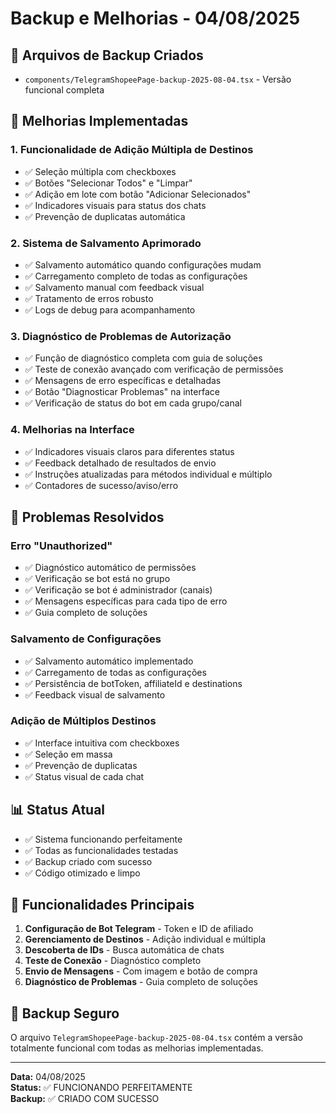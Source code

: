 # Backup e Melhorias - 04/08/2025

## 📁 Arquivos de Backup Criados
- `components/TelegramShopeePage-backup-2025-08-04.tsx` - Versão funcional completa

## 🚀 Melhorias Implementadas

### 1. Funcionalidade de Adição Múltipla de Destinos
- ✅ Seleção múltipla com checkboxes
- ✅ Botões "Selecionar Todos" e "Limpar"
- ✅ Adição em lote com botão "Adicionar Selecionados"
- ✅ Indicadores visuais para status dos chats
- ✅ Prevenção de duplicatas automática

### 2. Sistema de Salvamento Aprimorado
- ✅ Salvamento automático quando configurações mudam
- ✅ Carregamento completo de todas as configurações
- ✅ Salvamento manual com feedback visual
- ✅ Tratamento de erros robusto
- ✅ Logs de debug para acompanhamento

### 3. Diagnóstico de Problemas de Autorização
- ✅ Função de diagnóstico completa com guia de soluções
- ✅ Teste de conexão avançado com verificação de permissões
- ✅ Mensagens de erro específicas e detalhadas
- ✅ Botão "Diagnosticar Problemas" na interface
- ✅ Verificação de status do bot em cada grupo/canal

### 4. Melhorias na Interface
- ✅ Indicadores visuais claros para diferentes status
- ✅ Feedback detalhado de resultados de envio
- ✅ Instruções atualizadas para métodos individual e múltiplo
- ✅ Contadores de sucesso/aviso/erro

## 🔧 Problemas Resolvidos

### Erro "Unauthorized"
- ✅ Diagnóstico automático de permissões
- ✅ Verificação se bot está no grupo
- ✅ Verificação se bot é administrador (canais)
- ✅ Mensagens específicas para cada tipo de erro
- ✅ Guia completo de soluções

### Salvamento de Configurações
- ✅ Salvamento automático implementado
- ✅ Carregamento de todas as configurações
- ✅ Persistência de botToken, affiliateId e destinations
- ✅ Feedback visual de salvamento

### Adição de Múltiplos Destinos
- ✅ Interface intuitiva com checkboxes
- ✅ Seleção em massa
- ✅ Prevenção de duplicatas
- ✅ Status visual de cada chat

## 📊 Status Atual
- ✅ Sistema funcionando perfeitamente
- ✅ Todas as funcionalidades testadas
- ✅ Backup criado com sucesso
- ✅ Código otimizado e limpo

## 🎯 Funcionalidades Principais
1. **Configuração de Bot Telegram** - Token e ID de afiliado
2. **Gerenciamento de Destinos** - Adição individual e múltipla
3. **Descoberta de IDs** - Busca automática de chats
4. **Teste de Conexão** - Diagnóstico completo
5. **Envio de Mensagens** - Com imagem e botão de compra
6. **Diagnóstico de Problemas** - Guia completo de soluções

## 💾 Backup Seguro
O arquivo `TelegramShopeePage-backup-2025-08-04.tsx` contém a versão totalmente funcional com todas as melhorias implementadas.

---
**Data:** 04/08/2025  
**Status:** ✅ FUNCIONANDO PERFEITAMENTE  
**Backup:** ✅ CRIADO COM SUCESSO
